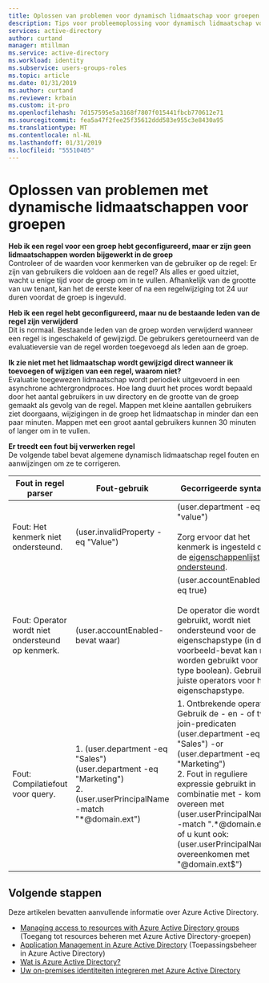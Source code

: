 ```yaml
---
title: Oplossen van problemen voor dynamisch lidmaatschap voor groepen - Azure Active Directory | Microsoft Docs
description: Tips voor probleemoplossing voor dynamisch lidmaatschap voor groepen in Azure AD.
services: active-directory
author: curtand
manager: mtillman
ms.service: active-directory
ms.workload: identity
ms.subservice: users-groups-roles
ms.topic: article
ms.date: 01/31/2019
ms.author: curtand
ms.reviewer: krbain
ms.custom: it-pro
ms.openlocfilehash: 7d157595e5a3168f7807f015441fbcb770612e71
ms.sourcegitcommit: fea5a47f2fee25f35612ddd583e955c3e8430a95
ms.translationtype: MT
ms.contentlocale: nl-NL
ms.lasthandoff: 01/31/2019
ms.locfileid: "55510405"
---
```

# <a name="troubleshooting-dynamic-memberships-for-groups"></a>Oplossen van problemen met dynamische lidmaatschappen voor groepen

**Heb ik een regel voor een groep hebt geconfigureerd, maar er zijn geen lidmaatschappen worden bijgewerkt in de groep**<br/>Controleer of de waarden voor kenmerken van de gebruiker op de regel: Er zijn van gebruikers die voldoen aan de regel? Als alles er goed uitziet, wacht u enige tijd voor de groep om in te vullen. Afhankelijk van de grootte van uw tenant, kan het de eerste keer of na een regelwijziging tot 24 uur duren voordat de groep is ingevuld.

**Heb ik een regel hebt geconfigureerd, maar nu de bestaande leden van de regel zijn verwijderd**<br/>Dit is normaal. Bestaande leden van de groep worden verwijderd wanneer een regel is ingeschakeld of gewijzigd. De gebruikers geretourneerd van de evaluatieversie van de regel worden toegevoegd als leden aan de groep.

**Ik zie niet met het lidmaatschap wordt gewijzigd direct wanneer ik toevoegen of wijzigen van een regel, waarom niet?**<br/>Evaluatie toegewezen lidmaatschap wordt periodiek uitgevoerd in een asynchrone achtergrondproces. Hoe lang duurt het proces wordt bepaald door het aantal gebruikers in uw directory en de grootte van de groep gemaakt als gevolg van de regel. Mappen met kleine aantallen gebruikers ziet doorgaans, wijzigingen in de groep het lidmaatschap in minder dan een paar minuten. Mappen met een groot aantal gebruikers kunnen 30 minuten of langer om in te vullen.

**Er treedt een fout bij verwerken regel**<br/>De volgende tabel bevat algemene dynamisch lidmaatschap regel fouten en aanwijzingen om ze te corrigeren.

| Fout in regel parser | Fout-gebruik | Gecorrigeerde syntaxis |
| --- | --- | --- |
| Fout: Het kenmerk niet ondersteund. |(user.invalidProperty -eq "Value") |(user.department -eq "value")<br/><br/>Zorg ervoor dat het kenmerk is ingesteld op de [eigenschappenlijst ondersteund](groups-dynamic-membership.md#supported-properties). |
| Fout: Operator wordt niet ondersteund op kenmerk. |(user.accountEnabled-bevat waar) |(user.accountEnabled -eq true)<br/><br/>De operator die wordt gebruikt, wordt niet ondersteund voor de eigenschapstype (in dit voorbeeld-bevat kan niet worden gebruikt voor het type boolean). Gebruik de juiste operators voor het eigenschapstype. |
| Fout: Compilatiefout voor query. | 1. (user.department -eq "Sales") (user.department -eq "Marketing")<br>2.  (user.userPrincipalName -match "*@domain.ext") | 1. Ontbrekende operator. Gebruik de - en - of twee join-predicaten<br>(user.department -eq "Sales") -or (user.department -eq "Marketing")<br>2. Fout in reguliere expressie gebruikt in combinatie met - komt overeen met<br>(user.userPrincipalName -match ".*@domain.ext")<br>of u kunt ook: (user.userPrincipalName-overeenkomen met "@domain.ext$") |

## <a name="next-steps"></a>Volgende stappen

Deze artikelen bevatten aanvullende informatie over Azure Active Directory.

* [Managing access to resources with Azure Active Directory groups](../fundamentals/active-directory-manage-groups.md) (Toegang tot resources beheren met Azure Active Directory-groepen)
* [Application Management in Azure Active Directory](../manage-apps/what-is-application-management.md) (Toepassingsbeheer in Azure Active Directory)
* [Wat is Azure Active Directory?](../fundamentals/active-directory-whatis.md)
* [Uw on-premises identiteiten integreren met Azure Active Directory](../hybrid/whatis-hybrid-identity.md)
